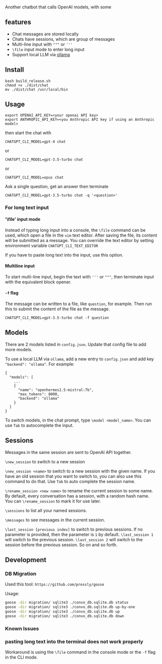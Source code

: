 Another chatbot that calls OpenAI models, with some

## features

- Chat messages are stored locally
- Chats have sessions, which are group of messages
- Multi-line input with `"""` or `'''`
- `\file` input mode to enter long input
- Support local LLM via [ollama](https://github.com/jmorganca/ollama)

## Install
```
bash build_release.sh
chmod +x ./dist/chat
mv ./dist/chat /usr/local/bin
```

## Usage

```
export OPENAI_API_KEY=<your openai API key>
export ANTHROPIC_API_KEY=<you Anthropic API key if using an Anthropic model>
```

then start the chat with

```
CHATGPT_CLI_MODEL=gpt-4 chat
```

or

```
CHATGPT_CLI_MODEL=gpt-3.5-turbo chat
```

or

```
CHATGPT_CLI_MODEL=opus chat
```

Ask a single question, get an answer then terminate

```
CHATGPT_CLI_MODEL=gpt-3.5-turbo chat -q '<question>'
```

### For long text input

#### '\file' input mode 

Instead of typing long input into a console, the `\file` command can be used, which open a file in the `vim` text editor. After saving the file, its content will be submitted as a message. You can override the text editor by setting environment variable `CHATGPT_CLI_TEXT_EDITOR`

If you have to paste long text into the input, use this option.

#### Multiline input

To start multi-line input, begin the text with `'''` or `"""`, then terminate input with the equivalent block opener.

#### `-f` flag

The message can be written to a file, like `question`, for example. Then run this to submit the content of the file as the message.

```
CHATGPT_CLI_MODEL=gpt-3.5-turbo chat -f question
```

## Models


There are 2 models listed in `config.json`. Update that config file to add more models.

To use a local LLM via `ollama`, add a new entry to `config.json` and add key `"backend": "ollama"`. For example:

```
{
  "models": [
    ...
    {
      "name": "openhermes2.5-mistral:7b",
      "max_tokens": 8000,
      "backend": "ollama"
    }
  ]
}
```


To switch models, in the chat prompt, type `\model <model_name>`. You can use `Tab` to autocomplete the input.


## Sessions

Messages in the same session are sent to OpenAI API together.

`\new_session` to switch to a new session

`\new_session <name>` to switch to a new session with the given name. If you have an old session that you want to switch to, you can also use this command to do that. Use `Tab` to auto complete the session name.

`\rename_session <new name>` to rename the current session to some name. By default, every conversation has a session, with a random hash name. You can `\rename_session` to mark it for use later.

`\sessions` to list all your named sessions.

`\messages` to see messages in the current session.

`\last_session [previous index]` to switch to previous sessions. If no parameter is provided, then the parameter is `1` by default. `\last_session 1` will switch to the previous session. `\last_session 2` will switch to the session before the previous session. So on and so forth.

## Development

### DB Migration

Used this tool: `https://github.com/pressly/goose`

Usage:

```bash
goose -dir migration/ sqlite3 ./convo_db.sqlite.db status
goose -dir migration/ sqlite3 ./convo_db.sqlite.db up-by-one
goose -dir migration/ sqlite3 ./convo_db.sqlite.db up
goose -dir migration/ sqlite3 ./convo_db.sqlite.db down
```

### Known Issues

### pasting long text into the terminal does not work properly

Workaround is using the `\file` command in the console mode or the `-f` flag in the CLI mode.
